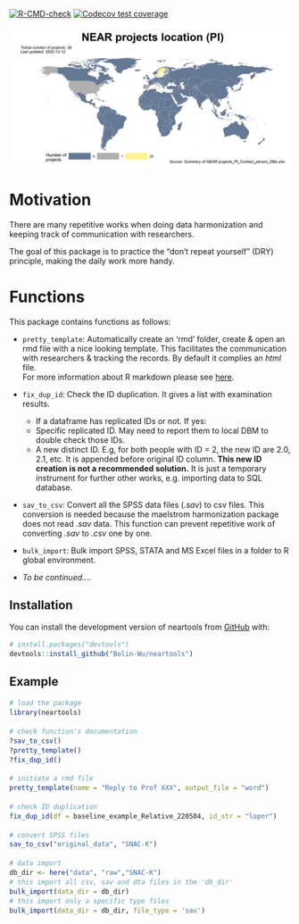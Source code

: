 
<!-- README.md is generated from README.Rmd. Please edit that file -->

<!-- badges: start -->
[![R-CMD-check](https://github.com/Bolin-Wu/neartools/actions/workflows/R-CMD-check.yaml/badge.svg)](https://github.com/Bolin-Wu/neartools/actions/workflows/R-CMD-check.yaml)
[![Codecov test
coverage](https://codecov.io/gh/Bolin-Wu/neartools/branch/master/graph/badge.svg)](https://app.codecov.io/gh/Bolin-Wu/neartools?branch=master)
<!-- badges: end -->

![](man/figures/country_map.jpeg)<!-- -->

# Motivation

There are many repetitive works when doing data harmonization and
keeping track of communication with researchers.

The goal of this package is to practice the “don’t repeat yourself”
(DRY) principle, making the daily work more handy.

# Functions

This package contains functions as follows:

-   `pretty_template`: Automatically create an ‘rmd’ folder, create &
    open an rmd file with a nice looking template. This facilitates the
    communication with researchers & tracking the records. By default it
    complies an *html* file.  
    For more information about R markdown please see
    [here](https://rmarkdown.rstudio.com).

-   `fix_dup_id`: Check the ID duplication. It gives a list with
    examination results.

    -   If a dataframe has replicated IDs or not. If yes:
    -   Specific replicated ID. May need to report them to local DBM to
        double check those IDs.
    -   A new distinct ID. E.g, for both people with ID = 2, the new ID
        are 2.0, 2.1, etc. It is appended before original ID column.
        **This new ID creation is not a recommended solution.** It is
        just a temporary instrument for further other works,
        e.g. importing data to SQL database.

-   `sav_to_csv`: Convert all the SPSS data files (*.sav*) to csv files.
    This conversion is needed because the maelstrom harmonization
    package does not read *.sav* data. This function can prevent
    repetitive work of converting *.sav* to *.csv* one by one.

-   `bulk_import`: Bulk import SPSS, STATA and MS Excel files in a
    folder to R global environment.

-   *To be continued….*

## Installation

You can install the development version of neartools from
[GitHub](https://github.com/) with:

``` r
# install.packages("devtools")
devtools::install_github("Bolin-Wu/neartools")
```

## Example

``` r
# load the package
library(neartools)

# check function's documentation
?sav_to_csv()
?pretty_template()
?fix_dup_id()

# initiate a rmd file 
pretty_template(name = "Reply to Prof XXX", output_file = "word")

# check ID duplication
fix_dup_id(df = baseline_example_Relative_220504, id_str = "lopnr")

# convert SPSS files
sav_to_csv("original_data", "SNAC-K")

# data import
db_dir <- here("data", "raw","SNAC-K")
# this import all csv, sav and dta files in the 'db_dir'
bulk_import(data_dir = db_dir)
# this import only a specific type files
bulk_import(data_dir = db_dir, file_type = 'sav')
```

